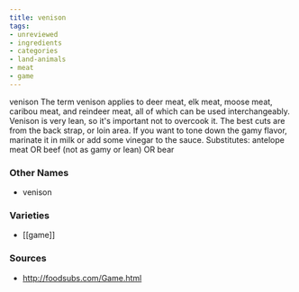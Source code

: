 ```yaml
---
title: venison
tags:
- unreviewed
- ingredients
- categories
- land-animals
- meat
- game
---
```

venison The term venison applies to deer meat, elk meat, moose meat, caribou meat, and reindeer meat, all of which can be used interchangeably. Venison is very lean, so it's important not to overcook it. The best cuts are from the back strap, or loin area. If you want to tone down the gamy flavor, marinate it in milk or add some vinegar to the sauce. Substitutes: antelope meat OR beef (not as gamy or lean) OR bear

### Other Names

* venison

### Varieties

* [[game]]

### Sources
* http://foodsubs.com/Game.html
